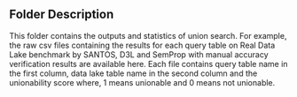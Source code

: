 ## Folder Description

This folder contains the outputs and statistics of union search. For example, the raw csv files containing the results for each query table on Real Data Lake benchmark by SANTOS, D3L and SemProp with manual accuracy verification results are available here. Each file contains query table name in the first column, data lake table name in the second column and the unionability score where, 1 means unionable and 0 means not unionable.